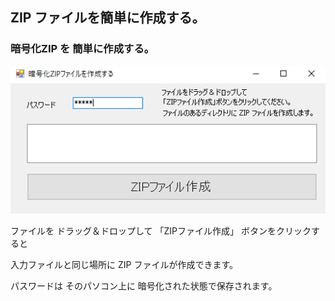 ## ZIP ファイルを簡単に作成する。

### 暗号化ZIP を 簡単に作成する。

![フォーム](./img/Form1.png)

ファイルを ドラッグ＆ドロップして 「ZIPファイル作成」
ボタンをクリックすると

入力ファイルと同じ場所に ZIP ファイルが作成できます。

パスワードは そのパソコン上に 暗号化された状態で保存されます。




